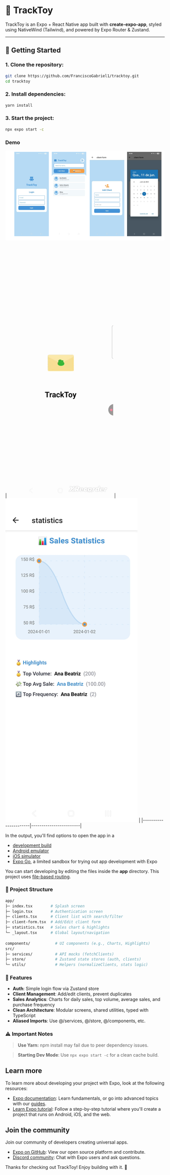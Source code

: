 # 🧸 TrackToy

TrackToy is an Expo + React Native app built with **create-expo-app**, styled using NativeWind (Tailwind), and powered by Expo Router & Zustand.

---

## 🚀 Getting Started

### 1. Clone the repository:

   ```bash
   git clone https://github.com/FranciscoGabriel1/tracktoy.git
   cd tracktoy
   ``` 
### 2. Install dependencies:

   ```bash
   yarn install
   ``` 

### 3. Start the project:

   ```bash
   npx expo start -c
   ``` 
### Demo
![](.github/img1.png)
| ![](.github/splash.gif) | ![](.github/chart.jpeg) |
|----------------------|------------------------|


In the output, you'll find options to open the app in a

- [development build](https://docs.expo.dev/develop/development-builds/introduction/)
- [Android emulator](https://docs.expo.dev/workflow/android-studio-emulator/)
- [iOS simulator](https://docs.expo.dev/workflow/ios-simulator/)
- [Expo Go](https://expo.dev/go), a limited sandbox for trying out app development with Expo

You can start developing by editing the files inside the **app** directory. This project uses [file-based routing](https://docs.expo.dev/router/introduction).

### 📁 Project Structure

   ```bash
   app/
├─ index.tsx        # Splash screen
├─ login.tsx        # Authentication screen
├─ clients.tsx      # Client list with search/filter
├─ client-form.tsx  # Add/Edit client form
├─ statistics.tsx   # Sales chart & highlights
└─ _layout.tsx      # Global layout/navigation

components/           # UI components (e.g., Charts, Highlights)
src/
├─ services/          # API mocks (fetchClients)
├─ store/             # Zustand state stores (auth, clients)
└─ utils/             # Helpers (normalizeClients, stats logic)

   ``` 
### 🎯 Features
- **Auth**: Simple login flow via Zustand store
- **Client Management**: Add/edit clients, prevent duplicates
- **Sales Analytics**: Charts for daily sales, top volume, average sales, and purchase frequency
- **Clean Architecture**: Modular screens, shared utilities, typed with TypeScript
- **Aliased Imports**: Use @/services, @/store, @/components, etc.

### ⚠️ Important Notes
> **Use Yarn:** npm install may fail due to peer dependency issues.

> **Starting Dev Mode**: Use `npx expo start -c` for a clean cache build.

## Learn more

To learn more about developing your project with Expo, look at the following resources:

- [Expo documentation](https://docs.expo.dev/): Learn fundamentals, or go into advanced topics with our [guides](https://docs.expo.dev/guides).
- [Learn Expo tutorial](https://docs.expo.dev/tutorial/introduction/): Follow a step-by-step tutorial where you'll create a project that runs on Android, iOS, and the web.

## Join the community

Join our community of developers creating universal apps.

- [Expo on GitHub](https://github.com/expo/expo): View our open source platform and contribute.
- [Discord community](https://chat.expo.dev): Chat with Expo users and ask questions.


Thanks for checking out TrackToy! Enjoy building with it. 🎉
